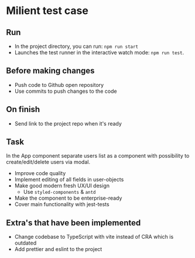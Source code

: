# Milient test case

## Run

- In the project directory, you can run: `npm run start`
- Launches the test runner in the interactive watch mode: `npm run test`.

## Before making changes

- Push code to Github open repository
- Use commits to push changes to the code

## On finish

- Send link to the project repo when it's ready

## Task

In the App component separate users list as a component with possibility to create/edit/delete users via modal.

- Improve code quality
- Implement editing of all fields in user-objects
- Make good modern fresh UX/UI design
  - Use `styled-components` & `antd`
- Make the component to be enterprise-ready
- Cover main functionality with jest-tests

## Extra's that have been implemented

- Change codebase to TypeScript with vite instead of CRA which is outdated
- Add prettier and eslint to the project

